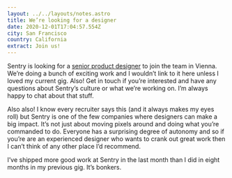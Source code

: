 ```yaml
---
layout: ../../layouts/notes.astro
title: We’re looking for a designer
date: 2020-12-01T17:04:57.554Z
city: San Francisco
country: California
extract: Join us!
---
```


Sentry is looking for a [senior product designer](https://sentry.io/careers/2445633/) to join the team in Vienna. We’re doing a bunch of exciting work and I wouldn’t link to it here unless I loved my current gig. Also! Get in touch if you’re interested and have any questions about Sentry’s culture or what we’re working on. I’m always happy to chat about that stuff.

Also also! I know every recruiter says this (and it always makes my eyes roll) but Sentry is one of the few companies where designers can make a big impact. It’s not just about moving pixels around and doing what you’re commanded to do. Everyone has a surprising degree of autonomy and so if you’re are an experienced designer who wants to crank out great work then I can’t think of any other place I’d recommend.

I’ve shipped more good work at Sentry in the last month than I did in eight months in my previous gig. It’s bonkers.

